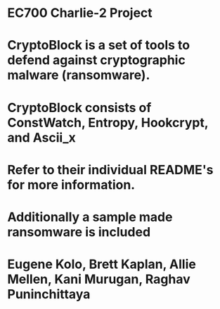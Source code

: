 # EC700 Charlie-2 Project

# CryptoBlock is a set of tools to defend against cryptographic malware (ransomware).
# CryptoBlock consists of ConstWatch, Entropy, Hookcrypt, and Ascii_x
# Refer to their individual README's for more information.

# Additionally a sample made ransomware is included

# Eugene Kolo, Brett Kaplan, Allie Mellen, Kani Murugan, Raghav Puninchittaya

